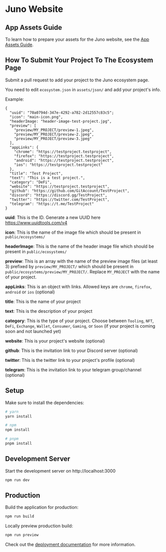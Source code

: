 # Juno Website

## App Assets Guide
To learn how to prepare your assets for the Juno website, see the [App Assets Guide](https://www.figma.com/community/file/1285579551089973016/Juno-App-Assets-Guide).

## How To Submit Your Project To The Ecosystem Page

Submit a pull request to add your project to the Juno ecosystem page.

You need to edit `ecosystem.json` in `assets/json/` and add your project's info.

Example:
```
{
  "uuid": "70a0794d-347e-4292-a782-2d12557c83c5";
  "icon": "main-icon.png",
  "headerImage: "header-image-test-project.jpg",
  "preview": [
    "preview/MY_PROJECT/preview-1.jpeg",
    "preview/MY_PROJECT/preview-2.jpeg",
    "preview/MY_PROJECT/preview-3.jpeg"
  ],
  "appLinks": {
    "chrome": "https://testproject.testproject",
    "firefox": "https://testproject.testproject",
    "android": "https://testproject.testproject",
    "ios": "https://testproject.testproject"
  },
  "title": "Test Project",
  "text": "This is a test project.",
  "category": "DeFi",
  "website": "https://testproject.testproject",
  "github": "https://github.com/GitAccount/TestProject",
  "discord": "https://discord.gg/TestProject",
  "twitter": "https://twitter.com/TestProject",
  "telegram": "https://t.me/TestProject"
}
```
**uuid**: This is the ID. Generate a new UUID here https://www.uuidtools.com/v4

**icon**: This is the name of the image file which should be present in `public/ecosystems/`

**headerImage**: This is the name of the header image file which should be present in `public/ecosystems/`

**preview**: This is an array with the name of the preview image files (at least 3) prefixed by `preview/MY_PROJECT/` which should be present in `public/ecosystems/preview/MY_PROJECT/`. Replace `MY_PROJECT` with the name of your project. 

**appLinks**: This is an object with links. Allowed keys are `chrome`, `firefox`, `android` or `ios` (optional)

**title**: This is the name of your project

**text**: This is the description of your project

**category**: This is the type of your project. Choose between `Tooling`, `NFT`, `DeFi`, `Exchange`, `Wallet`, `Consumer`, `Gaming`, or `Soon` (if your project is coming soon and not launched yet)

**website**: This is your project's website (optional)

**github**: This is the invitation link to your Discord server (optional)

**twitter**: This is the twitter link to your project's profile (optional)

**telegram**: This is the invitation link to your telegram group/channel (optional)

## Setup

Make sure to install the dependencies:

```bash
# yarn
yarn install

# npm
npm install

# pnpm
pnpm install
```

## Development Server

Start the development server on http://localhost:3000

```bash
npm run dev
```

## Production

Build the application for production:

```bash
npm run build
```

Locally preview production build:

```bash
npm run preview
```

Check out the [deployment documentation](https://nuxt.com/docs/getting-started/deployment) for more information.
